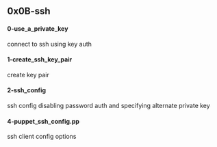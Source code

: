 ## 0x0B-ssh
#### 0-use_a_private_key
connect to ssh using key auth
#### 1-create_ssh_key_pair
create key pair
#### 2-ssh_config
ssh config disabling password auth and specifying alternate private key
#### 4-puppet_ssh_config.pp
ssh client config options
